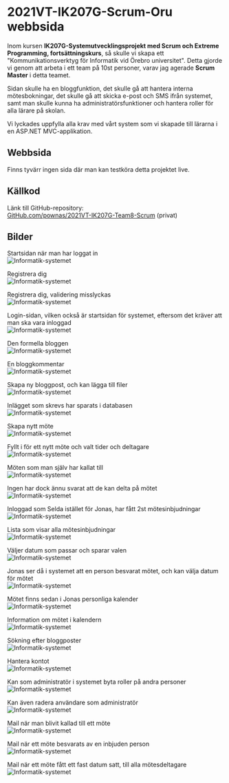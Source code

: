 # 2021VT-IK207G-Scrum-Oru webbsida
Inom kursen **IK207G-Systemutvecklingsprojekt med Scrum och Extreme Programming, fortsättningskurs**, så skulle vi skapa ett "Kommunikationsverktyg för Informatik vid Örebro universitet". Detta gjorde vi genom att arbeta i ett team på 10st personer, varav jag agerade **Scrum Master** i detta teamet. 
  
Sidan skulle ha en bloggfunktion, det skulle gå att hantera interna mötesbokningar, det skulle gå att skicka e-post och SMS ifrån systemet, samt man skulle kunna ha administratörsfunktioner och hantera roller för alla lärare på skolan. 
  
Vi lyckades uppfylla alla krav med vårt system som vi skapade till lärarna i en ASP.NET MVC-applikation. 

## Webbsida
Finns tyvärr ingen sida där man kan testköra detta projektet live.

## Källkod
Länk till GitHub-repository:  
[GitHub.com/pownas/2021VT-IK207G-Team8-Scrum](https://github.com/pownas/2021VT-IK207G-Team8-Scrum) (privat)

## Bilder
  
Startsidan när man har loggat in  
![Informatik-systemet](./img/Bild01.jpg)


Registrera dig  
![Informatik-systemet](./img/Bild02.jpg)


Registrera dig, validering misslyckas  
![Informatik-systemet](./img/Bild03.jpg)


Login-sidan, vilken också är startsidan för systemet, eftersom det kräver att man ska vara inloggad  
![Informatik-systemet](./img/Bild04.jpg)


Den formella bloggen  
![Informatik-systemet](./img/Bild05.jpg)


En bloggkommentar  
![Informatik-systemet](./img/Bild06.jpg)


Skapa ny bloggpost, och kan lägga till filer  
![Informatik-systemet](./img/Bild07.jpg)


Inlägget som skrevs har sparats i databasen  
![Informatik-systemet](./img/Bild11.jpg)


Skapa nytt möte  
![Informatik-systemet](./img/Bild08.jpg)


Fyllt i för ett nytt möte och valt tider och deltagare  
![Informatik-systemet](./img/Bild09.jpg)


Möten som man själv har kallat till  
![Informatik-systemet](./img/Bild10.jpg)


Ingen har dock ännu svarat att de kan delta på mötet  
![Informatik-systemet](./img/Bild12.jpg)


Inloggad som Selda istället för Jonas, har fått 2st mötesinbjudningar  
![Informatik-systemet](./img/Bild13.jpg)


Lista som visar alla mötesinbjudningar  
![Informatik-systemet](./img/Bild14.jpg)


Väljer datum som passar och sparar valen  
![Informatik-systemet](./img/Bild15.jpg)


Jonas ser då i systemet att en person besvarat mötet, och kan välja datum för mötet  
![Informatik-systemet](./img/Bild16.jpg)


Mötet finns sedan i Jonas personliga kalender  
![Informatik-systemet](./img/Bild17.jpg)


Information om mötet i kalendern  
![Informatik-systemet](./img/Bild18.jpg)


Sökning efter bloggposter   
![Informatik-systemet](./img/Bild19.jpg)


Hantera kontot  
![Informatik-systemet](./img/Bild20.jpg)


Kan som administratör i systemet byta roller på andra personer  
![Informatik-systemet](./img/Bild21.jpg)


Kan även radera användare som administratör  
![Informatik-systemet](./img/Bild22.jpg)


Mail när man blivit kallad till ett möte  
![Informatik-systemet](./img/Bild23.jpg)


Mail när ett möte besvarats av en inbjuden person  
![Informatik-systemet](./img/Bild24.jpg)


Mail när ett möte fått ett fast datum satt, till alla mötesdeltagare  
![Informatik-systemet](./img/Bild25.jpg)